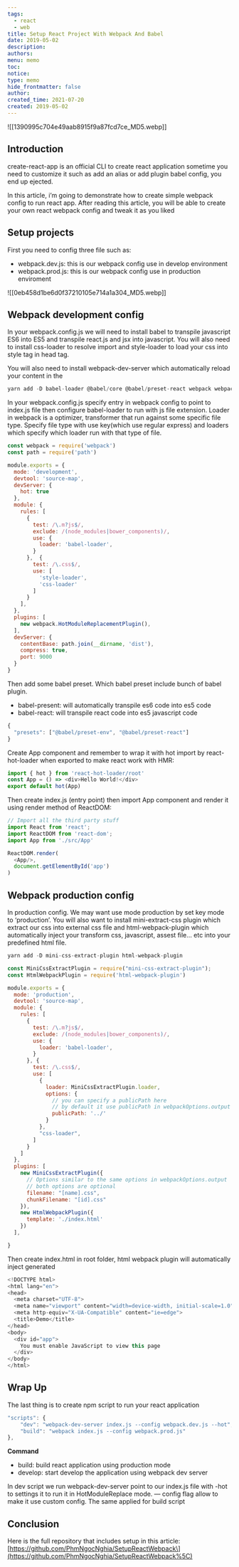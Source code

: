```yaml
---
tags:
  - react
  - web
title: Setup React Project With Webpack And Babel
date: 2019-05-02
description: 
authors: 
menu: memo
toc: 
notice: 
type: memo
hide_frontmatter: false
author: 
created_time: 2021-07-20
created: 2019-05-02
---
```


![[1390995c704e49aab8915f9a87fcd7ce_MD5.webp]]


## Introduction

create-react-app is an official CLI to create react application sometime you need to customize it such as add an alias or add plugin babel config, you end up ejected.

In this article, i’m going to demonstrate how to create simple webpack config to run react app. After reading this article, you will be able to create your own react webpack config and tweak it as you liked

## Setup projects

First you need to config three file such as:

* webpack.dev.js: this is our webpack config use in develop environment
* webpack.prod.js: this is our webpack config use in production enviroment

![[0eb458d1be6d0f37210105e714a1a304_MD5.webp]]

## Webpack development config

In your webpack.config.js we will need to install babel to transpile javascript ES6 into ES5 and transpile react.js and jsx into javascript. You will also need to install css-loader to resolve import and style-loader to load your css into style tag in head tag.

You will also need to install webpack-dev-server which automatically reload your content in the

```javascript
yarn add -D babel-loader @babel/core @babel/preset-react webpack webpack-cli css-loader style-loader
```


In your webpack.config.js specify entry in webpack config to point to index.js file then configure babel-loader to run with js file extension. Loader in webpack is a optimizer, transformer that run against some specific file type. Specify file type with use key(which use regular express) and loaders which specify which loader run with that type of file.

```javascript
const webpack = require('webpack')
const path = require('path')

module.exports = {
  mode: 'development',
  devtool: 'source-map',
  devServer: {
    hot: true
  },
  module: {
    rules: [
      {
        test: /\.m?js$/,
        exclude: /(node_modules|bower_components)/,
        use: {
          loader: 'babel-loader',
        }
      },  {
        test: /\.css$/,
        use: [
          'style-loader',
          'css-loader'
        ]
      }
    ],
  },
  plugins: [
    new webpack.HotModuleReplacementPlugin(),
  ],
  devServer: {
    contentBase: path.join(__dirname, 'dist'),
    compress: true,
    port: 9000
  }
}
```


Then add some babel preset. Which babel preset include bunch of babel plugin.

* babel-present: will automatically transpile es6 code into es5 code
* babel-react: will transpile react code into es5 javascript code

```javascript
{
  "presets": ["@babel/preset-env", "@babel/preset-react"]
}
```


Create App component and remember to wrap it with hot import by react-hot-loader when exported to make react work with HMR:

```javascript
import { hot } from 'react-hot-loader/root'
const App = () => <div>Hello World!</div>
export default hot(App)
```


Then create index.js (entry point) then import App component and render it using render method of ReactDOM:

```javascript
// Import all the third party stuff
import React from 'react';
import ReactDOM from 'react-dom';
import App from './src/App'

ReactDOM.render(
  <App/>,
  document.getElementById('app')
)
```


## Webpack production config

In production config. We may want use mode production by set key mode to ‘production’. You will also want to install mini-extract-css plugin which extract our css into external css file and html-webpack-plugin which automatically inject your transform css, javascript, assest file… etc into your predefined html file.

```javascript
yarn add -D mini-css-extract-plugin html-webpack-plugin
```

```javascript
const MiniCssExtractPlugin = require("mini-css-extract-plugin");
const HtmlWebpackPlugin = require('html-webpack-plugin')

module.exports = {
  mode: 'production',
  devtool: 'source-map',
  module: {
    rules: [
      {
        test: /\.m?js$/,
        exclude: /(node_modules|bower_components)/,
        use: {
          loader: 'babel-loader',
        }
      }, {
        test: /\.css$/,
        use: [
          {
            loader: MiniCssExtractPlugin.loader,
            options: {
              // you can specify a publicPath here
              // by default it use publicPath in webpackOptions.output
              publicPath: '../'
            }
          },
          "css-loader",
        ]
      }
    ]
  },
  plugins: [
    new MiniCssExtractPlugin({
      // Options similar to the same options in webpackOptions.output
      // both options are optional
      filename: "[name].css",
      chunkFilename: "[id].css"
    }),
    new HtmlWebpackPlugin({
      template: './index.html'
    })
  ],

}
```


Then create index.html in root folder, html webpack plugin will automatically inject generated

```javascript
<!DOCTYPE html>
<html lang="en">
<head>
  <meta charset="UTF-8">
  <meta name="viewport" content="width=device-width, initial-scale=1.0">
  <meta http-equiv="X-UA-Compatible" content="ie=edge">
  <title>Demo</title>
</head>
<body>
  <div id="app">
    You must enable JavaScript to view this page
  </div>
</body>
</html>
```

## Wrap Up

The last thing is to create npm script to run your react application

```javascript
"scripts": {
    "dev": "webpack-dev-server index.js --config webpack.dev.js --hot",
    "build": "webpack index.js --config webpack.prod.js"
},
```


**Command**

* build: build react application using production mode
* develop: start develop the application using webpack dev server

In dev script we run webpack-dev-server point to our index.js file with -hot to settings it to run it in HotModuleReplace mode. — config flag allow to make it use custom config. The same applied for build script

## Conclusion

Here is the full repository that includes setup in this article: [https://github.com/PhmNgocNghia/SetupReactWebpack\](https://github.com/PhmNgocNghia/SetupReactWebpack%5C)
